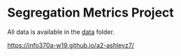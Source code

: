 # Segregation Metrics Project

All data is available in the [data](data/) folder. 

https://info370a-w19.github.io/a2-ashleyz7/
